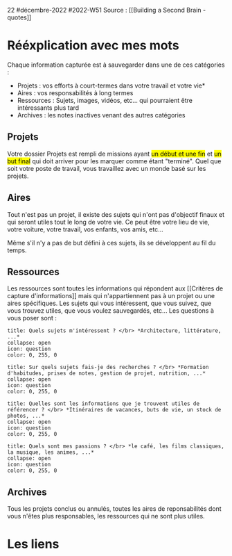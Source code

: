 22 #décembre-2022 #2022-W51
Source : [[Building a Second Brain - quotes]]
# Rééxplication avec mes mots
Chaque information capturée est à sauvegarder dans une de ces catégories :
- Projets : vos efforts à court-termes dans votre travail et votre vie*
- Aires : vos responsabilités à long termes
- Ressources : Sujets, images, vidéos, etc... qui pourraient être intéressants plus tard
- Archives : les notes inactives venant des autres catégories
## Projets
Votre dossier Projets est rempli de missions ayant <mark class="hltr-default">un début et une fin</mark> et <mark class="hltr-default">un but final</mark> qui doit arriver pour les marquer comme étant "terminé".
Quel que soit votre poste de travail, vous travaillez avec un monde basé sur les projets.
## Aires
Tout n'est pas un projet, il existe des sujets qui n'ont pas d'objectif finaux et qui seront utiles tout le long de votre vie. Ce peut être votre lieu de vie, votre voiture, votre travail, vos enfants, vos amis, etc...

Même s'il n'y a pas de but défini à ces sujets, ils se développent au fil du temps.
## Ressources
Les ressources sont toutes les informations qui répondent aux [[Critères de capture d'informations]] mais qui n'appartiennent pas à un projet ou une aires spécifiques. Les sujets qui vous intéressent, que vous suivez, que vous trouvez utiles, que vous voulez sauvegardés, etc... 
Les questions à vous poser sont :
```ad-help
title: Quels sujets m'intéressent ? </br> *Architecture, littérature, ...*
collapse: open
icon: question
color: 0, 255, 0
```
```ad-help
title: Sur quels sujets fais-je des recherches ? </br> *Formation d'habitudes, prises de notes, gestion de projet, nutrition, ...*
collapse: open
icon: question
color: 0, 255, 0
```
```ad-help
title: Quelles sont les informations que je trouvent utiles de référencer ? </br> *Itinéraires de vacances, buts de vie, un stock de photos, ...*
collapse: open
icon: question
color: 0, 255, 0
```
```ad-help
title: Quels sont mes passions ? </br> *le café, les films classiques, la musique, les animes, ...*
collapse: open
icon: question
color: 0, 255, 0
```
## Archives
Tous les projets conclus ou annulés, toutes les aires de reponsabilités dont vous n'êtes plus responsables, les ressources qui ne sont plus utiles.
# Les liens
